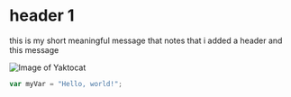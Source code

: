 # header 1

this is my short meaningful message that notes that i added a header and this message

![Image of Yaktocat](https://octodex.github.com/images/yaktocat.png)

``` javascript
var myVar = "Hello, world!";
```
